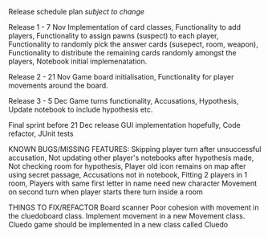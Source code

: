 Release schedule plan *subject to change* 

Release 1 - 7 Nov
Implementation of card classes,
Functionality to add players,
Functionality to assign pawns (suspect) to each player,
Functionality to randomly pick the answer cards (susepect, room, weapon),
Functionality to distribute the remaining cards randomly amongst the players,
Notebook initial implemenatation.

Release 2 - 21 Nov
Game board initialisation,
Functionality for player movements around the board.

Release 3 - 5 Dec
Game turns functionality,
Accusations, 
Hypothesis,
Update notebook to include hypothesis etc.

Final sprint before 21 Dec release
GUI implementation hopefully,
Code refactor,
JUnit tests


KNOWN BUGS/MISSING FEATURES:
Skipping player turn after unsuccessful accusation,
Not updating other player's notebooks after hypothesis made,
Not checking room for hypothesis,
Player old icon remains on map after using secret passage,
Accusations not in notebook,
Fitting 2 players in 1 room,
Players with same first letter in name need new character
Movement on second turn when player starts there turn inside a room

THINGS TO FIX/REFACTOR
Board scanner
Poor cohesion with movement in the cluedoboard class. Implement movement in a new Movement class.
Cluedo game should be implemented in a new class called Cluedo

